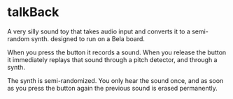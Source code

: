 # talkBack
A very silly sound toy that takes audio input and converts it to a semi-random synth. designed to run on a Bela board.

When you press the button it records a sound. When you release the button it immediately replays that sound through a pitch detector, and through a synth.

The synth is semi-randomized. You only hear the sound once, and as soon as you press the button again the previous sound is erased permanently.
